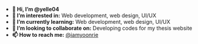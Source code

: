 - **👋 Hi, I’m @yelle04**
- **👀 I’m interested in:** Web development, web design, UI/UX
- **🌱 I’m currently learning:**  Web development, web design, UI/UX
- **💞️ I’m looking to collaborate on:** Developing codes for my thesis website
- **📫 How to reach me:** [@iamyoonrie](https://twitter.com/iamyoonrie)

<!---
yelle04/yelle04 is a ✨ special ✨ repository because its `README.md` (this file) appears on your GitHub profile.
You can click the Preview link to take a look at your changes.
--->
